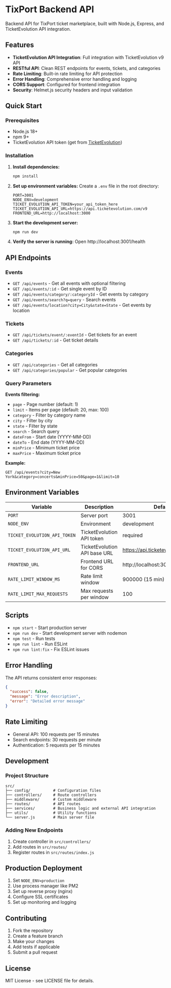 # TixPort Backend API

Backend API for TixPort ticket marketplace, built with Node.js, Express, and TicketEvolution API integration.

## Features

- **TicketEvolution API Integration**: Full integration with TicketEvolution v9 API
- **RESTful API**: Clean REST endpoints for events, tickets, and categories
- **Rate Limiting**: Built-in rate limiting for API protection
- **Error Handling**: Comprehensive error handling and logging
- **CORS Support**: Configured for frontend integration
- **Security**: Helmet.js security headers and input validation

## Quick Start

### Prerequisites

- Node.js 18+ 
- npm 9+
- TicketEvolution API token (get from [TicketEvolution](https://ticketevolution.com/))

### Installation

1. **Install dependencies:**
   ```bash
   npm install
   ```

2. **Set up environment variables:**
   Create a `.env` file in the root directory:
   ```env
   PORT=3001
   NODE_ENV=development
   TICKET_EVOLUTION_API_TOKEN=your_api_token_here
   TICKET_EVOLUTION_API_URL=https://api.ticketevolution.com/v9
   FRONTEND_URL=http://localhost:3000
   ```

3. **Start the development server:**
   ```bash
   npm run dev
   ```

4. **Verify the server is running:**
   Open http://localhost:3001/health

## API Endpoints

### Events
- `GET /api/events` - Get all events with optional filtering
- `GET /api/events/:id` - Get single event by ID
- `GET /api/events/category/:categoryId` - Get events by category
- `GET /api/events/search?q=query` - Search events
- `GET /api/events/location?city=City&state=State` - Get events by location

### Tickets
- `GET /api/tickets/event/:eventId` - Get tickets for an event
- `GET /api/tickets/:id` - Get ticket details

### Categories
- `GET /api/categories` - Get all categories
- `GET /api/categories/popular` - Get popular categories

### Query Parameters

**Events filtering:**
- `page` - Page number (default: 1)
- `limit` - Items per page (default: 20, max: 100)
- `category` - Filter by category name
- `city` - Filter by city
- `state` - Filter by state
- `search` - Search query
- `dateFrom` - Start date (YYYY-MM-DD)
- `dateTo` - End date (YYYY-MM-DD)
- `minPrice` - Minimum ticket price
- `maxPrice` - Maximum ticket price

**Example:**
```
GET /api/events?city=New York&category=concerts&minPrice=50&page=1&limit=10
```

## Environment Variables

| Variable | Description | Default |
|----------|-------------|---------|
| `PORT` | Server port | 3001 |
| `NODE_ENV` | Environment | development |
| `TICKET_EVOLUTION_API_TOKEN` | TicketEvolution API token | required |
| `TICKET_EVOLUTION_API_URL` | TicketEvolution API base URL | https://api.ticketevolution.com/v9 |
| `FRONTEND_URL` | Frontend URL for CORS | http://localhost:3000 |
| `RATE_LIMIT_WINDOW_MS` | Rate limit window | 900000 (15 min) |
| `RATE_LIMIT_MAX_REQUESTS` | Max requests per window | 100 |

## Scripts

- `npm start` - Start production server
- `npm run dev` - Start development server with nodemon
- `npm test` - Run tests
- `npm run lint` - Run ESLint
- `npm run lint:fix` - Fix ESLint issues

## Error Handling

The API returns consistent error responses:

```json
{
  "success": false,
  "message": "Error description",
  "error": "Detailed error message"
}
```

## Rate Limiting

- General API: 100 requests per 15 minutes
- Search endpoints: 30 requests per minute
- Authentication: 5 requests per 15 minutes

## Development

### Project Structure

```
src/
├── config/          # Configuration files
├── controllers/     # Route controllers
├── middleware/      # Custom middleware
├── routes/          # API routes
├── services/        # Business logic and external API integration
├── utils/           # Utility functions
└── server.js        # Main server file
```

### Adding New Endpoints

1. Create controller in `src/controllers/`
2. Add routes in `src/routes/`
3. Register routes in `src/routes/index.js`

## Production Deployment

1. Set `NODE_ENV=production`
2. Use process manager like PM2
3. Set up reverse proxy (nginx)
4. Configure SSL certificates
5. Set up monitoring and logging

## Contributing

1. Fork the repository
2. Create a feature branch
3. Make your changes
4. Add tests if applicable
5. Submit a pull request

## License

MIT License - see LICENSE file for details.

